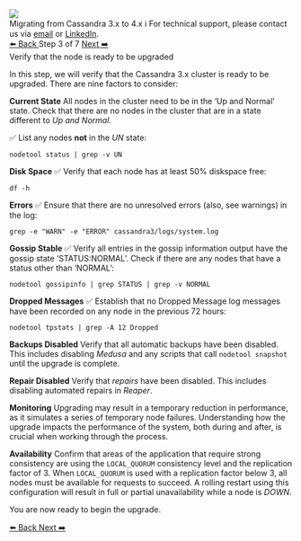 <!-- TOP -->
<div class="top">
  <img src="https://datastax-academy.github.io/katapod-shared-assets/images/ds-academy-logo.svg" />
  <div class="scenario-title-section">
    <span class="scenario-title">Migrating from Cassandra 3.x to 4.x</span>
    <span class="scenario-subtitle">ℹ️ For technical support, please contact us via <a href="mailto:aleksandr.volochnev@datastax.com">email</a> or <a href="https://dtsx.io/aleks">LinkedIn</a>.</span> 
  </div>
</div>

<!-- NAVIGATION -->
<div id="navigation-top" class="navigation-top">
 <a href='command:katapod.loadPage?[{"step":"step2"}]' 
   class="btn btn-dark navigation-top-left">⬅️ Back
 </a>
<span class="step-count"> Step 3 of 7</span>
 <a href='command:katapod.loadPage?[{"step":"step4"}]' 
    class="btn btn-dark navigation-top-right">Next ➡️
  </a>
</div>

<!-- CONTENT -->

<div class="step-title">Verify that the node is ready to be upgraded</div>

In this step, we will verify that the Cassandra 3.x cluster is ready to be upgraded. There are nine factors to consider:

**Current State**
All nodes in the cluster need to be in the ‘Up and Normal’ state. Check that there are no nodes in the cluster that are in a state different to *Up and Normal*. 

✅ List any nodes **not** in the *UN* state:
```
nodetool status | grep -v UN
```

**Disk Space**
✅ Verify that each node has at least 50% diskspace free:
```
df -h
```

**Errors**
✅ Ensure that there are no unresolved errors (also, see warnings) in the log:
```
grep -e "WARN" -e "ERROR" cassandra3/logs/system.log
```

**Gossip Stable**
✅ Verify all entries in the gossip information output have the gossip state ‘STATUS:NORMAL’. Check if there are any nodes that have a status other than ‘NORMAL’:
```
nodetool gossipinfo | grep STATUS | grep -v NORMAL
```

**Dropped Messages**
✅ Establish that no Dropped Message log messages have been recorded on any node in the previous 72 hours:
```
nodetool tpstats | grep -A 12 Dropped
```

**Backups Disabled**
Verify that all automatic backups have been disabled. This includes disabling *Medusa* and any scripts that call `nodetool snapshot` until the upgrade is complete.

**Repair Disabled**
Verify that *repairs* have been disabled. This includes disabling automated repairs in *Reaper*.

**Monitoring**
Upgrading may result in a temporary reduction in performance, as it simulates a series of temporary node failures. Understanding how the upgrade impacts the performance of the system, both during and after, is crucial when working through the process. 

**Availability**
Confirm that areas of the application that require strong consistency are using the `LOCAL_QUORUM` consistency level and the replication factor of 3. When `LOCAL_QUORUM` is used with a replication factor below 3, all nodes must be available for requests to succeed. A rolling restart using this configuration will result in full or partial unavailability while a node is *DOWN*.

You are now ready to begin the upgrade.

<!-- NAVIGATION -->
<div id="navigation-bottom" class="navigation-bottom">
 <a href='command:katapod.loadPage?[{"step":"step2"}]'
   class="btn btn-dark navigation-bottom-left">⬅️ Back
 </a>
 <a href='command:katapod.loadPage?[{"step":"step4"}]'
    class="btn btn-dark navigation-bottom-right">Next ➡️
  </a>
</div>
